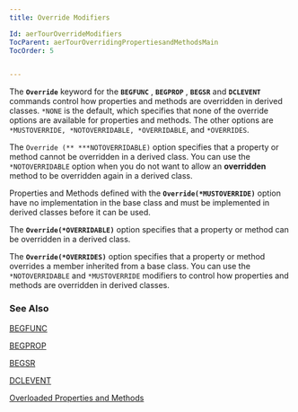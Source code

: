 ```yaml
---
title: Override Modifiers

Id: aerTourOverrideModifiers
TocParent: aerTourOverridingPropertiesandMethodsMain
TocOrder: 5


---
```


The **```Override```** keyword for the **```BEGFUNC```** , **```BEGPROP```** , **```BEGSR```** and **```DCLEVENT```** commands control how properties and methods are overridden in derived classes. ```*NONE``` is the default, which specifies that none of the override options are available for properties and methods. The other options are ``` *MUSTOVERRIDE, *NOTOVERRIDABLE, *OVERRIDABLE ```, and ```*OVERRIDES```. 

The ```Override (** ***NOTOVERRIDABLE)``` option specifies that a property or method cannot be overridden in a derived class. You can use the ```*NOTOVERRIDABLE``` option when you do not want to allow an **overridden** method to be overridden again in a derived class. 

Properties and Methods defined with the **```Override(*MUSTOVERRIDE)```** option have no implementation in the base class and must be implemented in derived classes before it can be used. 

The **```Override(*OVERRIDABLE)```** option specifies that a property or method can be overridden in a derived class. 

The **```Override(*OVERRIDES)```** option specifies that a property or method overrides a member inherited from a base class. You can use the ```*NOTOVERRIDABLE``` and ```*MUSTOVERRIDE``` modifiers to control how properties and methods are overridden in derived classes. 

### See Also
[BEGFUNC](BEGFUNC.html)

[BEGPROP](BEGPROP.html)

[BEGSR](BEGSR.html)

[DCLEVENT](DCLEVENT.html)

[Overloaded Properties and Methods](ecrTourOverloadedProperties.html) 
